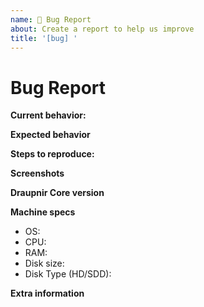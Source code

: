 ```yaml
---
name: 🐜 Bug Report
about: Create a report to help us improve
title: '[bug] '
---
```


<!-- Please make sure you are posting an technical issue related to Draupnir Core. --> 

<!-- For general questions about Draupnir or wallet recovery please use one of the various communities:
* [Draupnireducation on reddit](https://www.reddit.com/r/draupnireducation/)
* [Discord](https://discord.com/invite/draupnir) -->

<!-- ISSUES MISSING IMPORTANT INFORMATION MAY BE CLOSED WITHOUT INVESTIGATION. -->

# Bug Report

**Current behavior:**
<!-- Describe how the bug manifests. -->

**Expected behavior**
<!-- Describe what the behavior would be without the bug. -->

**Steps to reproduce:**
<!--  Please explain the steps required to duplicate the issue, especially if you are able to provide a sample application or sample code -->

**Screenshots**
<!-- If the issue is related to the GUI, screenshots can be added to this issue via drag & drop. -->

**Draupnir Core version**
<!-- List the version number/commit ID, and if it is an official binary, self compiled or a distribution package such as PPA. -->

**Machine specs**
- OS:
- CPU:
- RAM:
- Disk size:
- Disk Type (HD/SDD):

**Extra information**
<!-- This is normally the contents of a `debug.log` or `config.log` file. Raw text or a link to a pastebin type site are preferred. -->